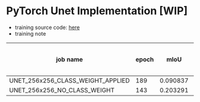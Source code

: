 # PyTorch Unet Implementation [WIP]

* training source code: [here](https://github.com/Jooong/segmentation-pytorch)
* training note

| job name | epoch | mIoU | Pixel Accuracy | (per class) Pixel Accuracy |
|   ---    |  ---  |  --- |      ---       |             ---            |
| UNET_256x256_CLASS_WEIGHT_APPLIED | 189 | 0.090837 | 0.548235 | 0.232298 | 
| UNET_256x256_NO_CLASS_WEIGHT | 143 | 0.203291 | 0.778000 | 0.294071 |
  
